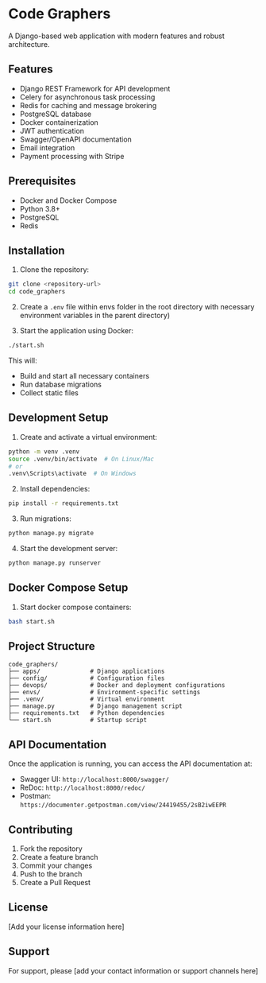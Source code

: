 # Code Graphers

A Django-based web application with modern features and robust architecture.

## Features

- Django REST Framework for API development
- Celery for asynchronous task processing
- Redis for caching and message brokering
- PostgreSQL database
- Docker containerization
- JWT authentication
- Swagger/OpenAPI documentation
- Email integration
- Payment processing with Stripe

## Prerequisites

- Docker and Docker Compose
- Python 3.8+
- PostgreSQL
- Redis

## Installation

1. Clone the repository:
```bash
git clone <repository-url>
cd code_graphers
```

2. Create a `.env` file within envs folder in the root directory with necessary environment variables in the parent directory)

3. Start the application using Docker:
```bash
./start.sh
```

This will:
- Build and start all necessary containers
- Run database migrations
- Collect static files

## Development Setup

1. Create and activate a virtual environment:
```bash
python -m venv .venv
source .venv/bin/activate  # On Linux/Mac
# or
.venv\Scripts\activate  # On Windows
```

2. Install dependencies:
```bash
pip install -r requirements.txt
```

3. Run migrations:
```bash
python manage.py migrate
```

4. Start the development server:
```bash
python manage.py runserver
```

## Docker Compose Setup

1. Start docker compose containers:
```bash
bash start.sh
```


## Project Structure

```
code_graphers/
├── apps/              # Django applications
├── config/            # Configuration files
├── devops/            # Docker and deployment configurations
├── envs/              # Environment-specific settings
├── .venv/             # Virtual environment
├── manage.py          # Django management script
├── requirements.txt   # Python dependencies
└── start.sh           # Startup script
```

## API Documentation

Once the application is running, you can access the API documentation at:
- Swagger UI: `http://localhost:8000/swagger/`
- ReDoc: `http://localhost:8000/redoc/`
- Postman: `https://documenter.getpostman.com/view/24419455/2sB2iwEEPR`
## Contributing

1. Fork the repository
2. Create a feature branch
3. Commit your changes
4. Push to the branch
5. Create a Pull Request

## License

[Add your license information here]

## Support

For support, please [add your contact information or support channels here]
